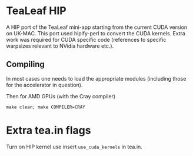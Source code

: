 # TeaLeaf HIP

A HIP port of the TeaLeaf mini-app starting from the current CUDA version on UK-MAC. This port used hipify-perl to convert the CUDA kernels. Extra work was required for CUDA specific code (references to specific warpsizes relevant to NVidia hardware etc.).

## Compiling

In most cases one needs to load the appropriate modules (including those for the accelerator in question).

Then for AMD GPUs (with the Cray compiler)

```
make clean; make COMPILER=CRAY
```

# Extra tea.in flags

Turn on HIP kernel use insert `use_cuda_kernels` in tea.in.

